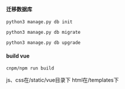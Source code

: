 #### 迁移数据库
```shell
python3 manage.py db init
```
```shell
python3 manage.py db migrate
```
```shell
python3 manage.py db upgrade
```
#### build vue
```
cnpm/npm run build
```
js、css在/static/vue目录下
html在/templates下